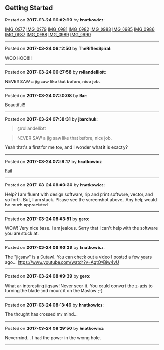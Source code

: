 ## Getting Started
Posted on **2017-03-24 06:02:09** by **hnatkowicz**:

[IMG_0977](//muut.com/u/maslowcnc/s1/:maslowcnc:tPBQ:img_0977.jpg.jpg) [IMG_0979](//muut.com/u/maslowcnc/s1/:maslowcnc:ExZt:img_0979.jpg.jpg) [IMG_0981](//muut.com/u/maslowcnc/s1/:maslowcnc:vprf:img_0981.jpg.jpg) [IMG_0982](//muut.com/u/maslowcnc/s1/:maslowcnc:ic9K:img_0982.jpg.jpg) [IMG_0983](//muut.com/u/maslowcnc/s1/:maslowcnc:e6qI:img_0983.jpg.jpg) [IMG_0985](//muut.com/u/maslowcnc/s1/:maslowcnc:iiON:img_0985.jpg.jpg) [IMG_0986](//muut.com/u/maslowcnc/s1/:maslowcnc:SwAN:img_0986.jpg.jpg) [IMG_0987](//muut.com/u/maslowcnc/s1/:maslowcnc:wCW7:img_0987.jpg.jpg) [IMG_0988](//muut.com/u/maslowcnc/s1/:maslowcnc:GVDz:img_0988.jpg.jpg) [IMG_0989](//muut.com/u/maslowcnc/s1/:maslowcnc:GlJt:img_0989.jpg.jpg) [IMG_0990](//muut.com/u/maslowcnc/s1/:maslowcnc:G1sd:img_0990.jpg.jpg)

---

Posted on **2017-03-24 06:12:50** by **TheRiflesSpiral**:

WOO HOO!!!!

---

Posted on **2017-03-24 06:27:58** by **rollandelliott**:

NEVER SAW a jig saw like that before, nice job.

---

Posted on **2017-03-24 07:30:08** by **Bar**:

Beautiful!!

---

Posted on **2017-03-24 07:38:31** by **jbarchuk**:

> @rollandelliott

> NEVER SAW a jig saw like that before, nice job.

Yeah that's a first for me too, and I wonder what it is exactly?

---

Posted on **2017-03-24 07:59:17** by **hnatkowicz**:

[Fail](//muut.com/u/maslowcnc/s3/:maslowcnc:lO6t:fail.jpg.jpg)

---

Posted on **2017-03-24 08:00:30** by **hnatkowicz**:

Help? I am fluent with design software, rip and print software, vector, and so forth. But, I am stuck. Please see the screenshot above.. Any help would be much appreciated.

---

Posted on **2017-03-24 08:03:51** by **gero**:

WOW! Very nice base. I am jealous. Sorry that I can't help with the software you are stuck at.

---

Posted on **2017-03-24 08:06:39** by **hnatkowicz**:

The "jigsaw" is a Cutawl. You can check out a video I posted a few years ago... https://www.youtube.com/watch?v=AgtOvBiw4vU

---

Posted on **2017-03-24 08:09:39** by **gero**:

What an interesting jigsaw! Never seen it. You could convert the z-axis to turning the blade and mount it on the Maslow ;-)

---

Posted on **2017-03-24 08:13:46** by **hnatkowicz**:

The thought has crossed my mind...

---

Posted on **2017-03-24 08:29:50** by **hnatkowicz**:

Nevermind... I had the power in the wrong hole.

---

